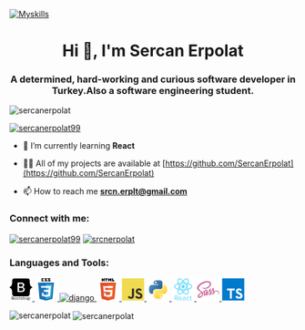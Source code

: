 [![Myskills](https://skills.thijs.gg/icons?i=html,css,bootstrap,sass,js,ts,react,py,django,figma&theme=dark)](https://skills.thijs.gg)

<h1 align="center">Hi 👋, I'm Sercan Erpolat</h1>
<h3 align="center">A determined, hard-working and curious software developer in Turkey.Also a software engineering student.</h3>

<p align="left"> <img src="https://komarev.com/ghpvc/?username=sercanerpolat&label=Profile%20views&color=0e75b6&style=flat" alt="sercanerpolat" /> </p>

<p align="left"> <a href="https://twitter.com/sercanerpolat99" target="blank"><img src="https://img.shields.io/twitter/follow/sercanerpolat99?logo=twitter&style=for-the-badge" alt="sercanerpolat99" /></a> </p>

- 🌱 I’m currently learning **React**

- 👨‍💻 All of my projects are available at [https://github.com/SercanErpolat](https://github.com/SercanErpolat)

- 📫 How to reach me **srcn.erplt@gmail.com**

<h3 align="left">Connect with me:</h3>
<p align="left">
<a href="https://twitter.com/sercanerpolat99" target="blank"><img align="center" src="https://raw.githubusercontent.com/rahuldkjain/github-profile-readme-generator/master/src/images/icons/Social/twitter.svg" alt="sercanerpolat99" height="30" width="40" /></a>
<a href="https://linkedin.com/in/srcnerpolat" target="blank"><img align="center" src="https://raw.githubusercontent.com/rahuldkjain/github-profile-readme-generator/master/src/images/icons/Social/linked-in-alt.svg" alt="srcnerpolat" height="30" width="40" /></a>
</p>

<h3 align="left">Languages and Tools:</h3>
<p align="left"> <a href="https://getbootstrap.com" target="_blank" rel="noreferrer"> <img src="https://raw.githubusercontent.com/devicons/devicon/master/icons/bootstrap/bootstrap-plain-wordmark.svg" alt="bootstrap" width="40" height="40"/> </a> <a href="https://www.w3schools.com/css/" target="_blank" rel="noreferrer"> <img src="https://raw.githubusercontent.com/devicons/devicon/master/icons/css3/css3-original-wordmark.svg" alt="css3" width="40" height="40"/> </a> <a href="https://www.djangoproject.com/" target="_blank" rel="noreferrer"> <img src="https://cdn.worldvectorlogo.com/logos/django.svg" alt="django" width="40" height="40"/> </a> <a href="https://www.w3.org/html/" target="_blank" rel="noreferrer"> <img src="https://raw.githubusercontent.com/devicons/devicon/master/icons/html5/html5-original-wordmark.svg" alt="html5" width="40" height="40"/> </a> <a href="https://developer.mozilla.org/en-US/docs/Web/JavaScript" target="_blank" rel="noreferrer"> <img src="https://raw.githubusercontent.com/devicons/devicon/master/icons/javascript/javascript-original.svg" alt="javascript" width="40" height="40"/> </a> <a href="https://www.python.org" target="_blank" rel="noreferrer"> <img src="https://raw.githubusercontent.com/devicons/devicon/master/icons/python/python-original.svg" alt="python" width="40" height="40"/> </a> <a href="https://reactjs.org/" target="_blank" rel="noreferrer"> <img src="https://raw.githubusercontent.com/devicons/devicon/master/icons/react/react-original-wordmark.svg" alt="react" width="40" height="40"/> </a> <a href="https://sass-lang.com" target="_blank" rel="noreferrer"> <img src="https://raw.githubusercontent.com/devicons/devicon/master/icons/sass/sass-original.svg" alt="sass" width="40" height="40"/> </a> <a href="https://www.typescriptlang.org/" target="_blank" rel="noreferrer"> <img src="https://raw.githubusercontent.com/devicons/devicon/master/icons/typescript/typescript-original.svg" alt="typescript" width="40" height="40"/> </a> </p>

<p><img align="left" src="https://github-readme-stats.vercel.app/api/top-langs?username=sercanerpolat&show_icons=true&locale=en&layout=compact" alt="sercanerpolat" /></p>

<p>&nbsp;<img align="center" src="https://github-readme-stats.vercel.app/api?username=sercanerpolat&show_icons=true&locale=en" alt="sercanerpolat" /></p>
